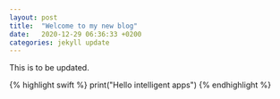 ```yaml
---
layout: post
title:  "Welcome to my new blog"
date:   2020-12-29 06:36:33 +0200
categories: jekyll update
---
```

This is to be updated.

{% highlight swift %}
print("Hello intelligent apps")
{% endhighlight %}